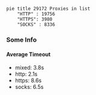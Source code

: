 
```mermaid
pie title 29172 Proxies in list
    "HTTP" : 19756
    "HTTPS": 3980
    "SOCKS" : 8336
```

### Some Info
#### Average Timeout

- mixed: 3.8s
- http: 2.1s
- https: 8.6s
- socks: 6.5s